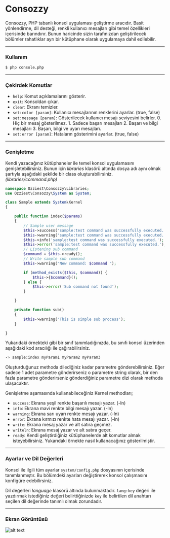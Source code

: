 Consozzy
========

Consozzy, PHP tabanlı konsol uygulaması geliştirme aracıdır. Basit yönlendirme, dil desteği,
renkli kullanıcı mesajları gibi temel özellikleri içerisinde barındırır. Bunun haricinde 
sizin tarafınızdan geliştirilecek bölümler rahatlıklar ayrı bir kütüphane olarak uygulamaya
dahil edilebilir.

***
### Kullanım
```bash
$ php console.php
```

***
### Çekirdek Komutlar


* `help`: Komut açıklamalarını gösterir.
* `exit`: Konsoldan çıkar.
* `clear`: Ekranı temizler.
* `set:color [param]`: Kullanıcı mesajlarının renklerini ayarlar. (true, false)
* `set:message [param]`: Gösterilecek kullanıcı mesajı seviyesini belirler. 
				 0. Hiç bir mesaj gösterilmez.
				 1. Sadece başarı mesajları
				 2. Başarı ve bilgi mesajları
				 3. Başarı, bilgi ve uyarı mesajları.
* `set:error [param]`: Hataların gösterimini ayarlar. (true, false)

***
### Genişletme

Kendi yazacağınız kütüphaneler ile temel konsol uygulamasını genişletebilirsiniz.
Bunun için *libraries* klasörü altında dosya adı aynı olmak şartıyla aşağıdaki 
şekilde bir class oluşturabilirsiniz. *(libraries/command.php)*

```php
namespace Ozziest\Consozzy\Libraries;
use Ozziest\Consozzy\System as System;

class Sample extends System\Kernel
{

	public function index($params)
	{	
		// Sample user message
		$this->success('sample:test command was successfully executed.');
		$this->warning('sample:test command was successfully executed.');
		$this->info('sample:test command was successfully executed.');
		$this->error('sample:test command was successfully executed.');
		// Listening sub command
		$command = $this->ready();
		// Write sample sub command
		$this->warning("New command: $command ");

		if (method_exists($this, $command)) {
			$this->{$command}();
		} else {
			$this->error('Sub command not found');
		}

	}

	private function sub()
	{
		$this->warning('This is simple sub process');
	}

}
```

Yukarıdaki örnekteki gibi bir sınıf tanımladığınızda, bu sınıfı konsol üzerinden
aşağıdaki kod aracılığı ile çağırabilirsiniz.

```bash
-> sample:index myParam1 myParam2 myParam3
```

Oluşturduğunuz methoda dilediğiniz kadar parametre gönderebilirsiniz. Eğer sadece 1
adet parametre gönderirseniz o parametre string olarak, bir den fazla parametre 
gönderirseniz gönderdiğiniz parametre dizi olarak methoda ulaşacaktır. 

Genişletme aşamasında kullanabileceğiniz Kernel methodları;

* `success`: Ekrana yeşil renkte başarılı mesajı yazar. (-ln)
* `info`: Ekrana mavi renkte bilgi mesajı yazar. (-ln)
* `warning`: Ekrana sarı uyarı renkte mesajı yazar. (-ln)
* `error`: Ekrana kırmızı renkte hata mesajı yazar. (-ln)
* `write`: Ekrana mesaj yazar ve alt satıra geçmez.
* `writeln`: Ekrana mesaj yazar ve alt satıra geçer.
* `ready`: Kendi geliştirdiğiniz kütüphanelerde alt komutlar almak isteyebilirsiniz. 
Yukarıdaki örnekte nasıl kullanacağınız gösterilmiştir.


***
### Ayarlar ve Dil Değerleri

Konsol ile ilgili tüm ayarlar `system/config.php` dosyasının içerisinde tanımlanmıştır.
Bu bölümdeki ayarları değiştirerek konsol çalışmasını konfigüre edebilirsiniz.

Dil değerleri *language* klasörü altında bulunmaktadır. `lang:key` değeri ile yazdırmak 
istediğiniz değeri belirttiğinizde `key` ile belirtilen dil anahtarı seçilen dil
değerinde tanımlı olmak zorundadır. 

***
### Ekran Görüntüsü

![alt text](http://www.ozguradem.net/wp-content/uploads/2014/03/console.jpg "Ekran Görüntüsü")




